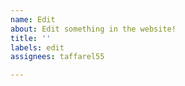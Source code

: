 ```yaml
---
name: Edit
about: Edit something in the website!
title: ''
labels: edit
assignees: taffarel55

---
```



